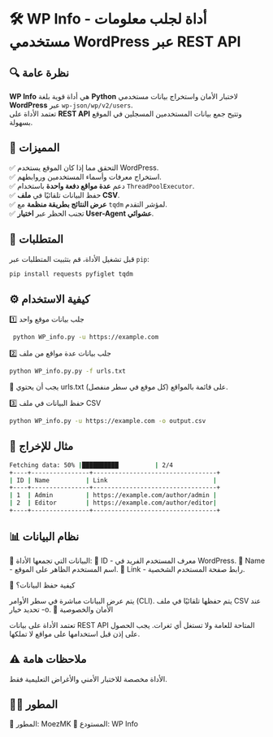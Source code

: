 # 🛠 WP Info - أداة لجلب معلومات مستخدمي WordPress عبر REST API

## 🔍 نظرة عامة
**WP Info** هي أداة قوية بلغة **Python** لاختبار الأمان واستخراج بيانات مستخدمي **WordPress** عبر `wp-json/wp/v2/users`.  
تعتمد الأداة على **REST API** وتتيح جمع بيانات المستخدمين المسجلين في الموقع بسهولة.  

## 🚀 المميزات  
✅ التحقق مما إذا كان الموقع يستخدم WordPress.  
✅ استخراج معرفات وأسماء المستخدمين وروابطهم.  
✅ دعم **عدة مواقع دفعة واحدة** باستخدام `ThreadPoolExecutor`.  
✅ حفظ البيانات تلقائيًا في **ملف CSV**.  
✅ **عرض النتائج بطريقة منظمة** مع `tqdm` لمؤشر التقدم.  
✅ تجنب الحظر عبر **اختيار User-Agent عشوائي**.  

## 📌 المتطلبات  
قبل تشغيل الأداة، قم بتثبيت المتطلبات عبر `pip`:
```bash
pip install requests pyfiglet tqdm
```

## ⚙️ كيفية الاستخدام

 1️⃣ جلب بيانات موقع واحد
```bash
 python WP_info.py -u https://example.com
```

 2️⃣ جلب بيانات عدة مواقع من ملف
 ```bash
 python WP_info.py.py -f urls.txt
```
📌 يجب أن يحتوي urls.txt على قائمة بالمواقع (كل موقع في سطر منفصل).

3️⃣ حفظ البيانات في ملف CSV
```bash
python WP_info.py -u https://example.com -o output.csv
```

## 📜 مثال للإخراج
 ```bash
Fetching data: 50% |██████████          | 2/4 
+----+----------------+----------------------------------+
| ID | Name          | Link                             |
+----+----------------+----------------------------------+
| 1  | Admin         | https://example.com/author/admin |
| 2  | Editor        | https://example.com/author/editor|
+----+----------------+----------------------------------+
```

## 📊 نظام البيانات

📌 البيانات التي تجمعها الأداة:
🔹 ID - معرف المستخدم الفريد في WordPress.
🔹 Name - اسم المستخدم الظاهر على الموقع.
🔹 Link - رابط صفحة المستخدم الشخصية.

📌 كيفية حفظ البيانات؟

يتم عرض البيانات مباشرة في سطر الأوامر (CLI).
يتم حفظها تلقائيًا في ملف CSV عند تحديد خيار -o.
📌 الأمان والخصوصية

تعتمد الأداة على بيانات REST API المتاحة للعامة ولا تستغل أي ثغرات.
يجب الحصول على إذن قبل استخدامها على مواقع لا تملكها.

## ⚠️ ملاحظات هامة

الأداة مخصصة للاختبار الأمني والأغراض التعليمية فقط.

## 👨‍💻 المطور
📌 المطور: MoezMK
📌 المستودع: WP Info